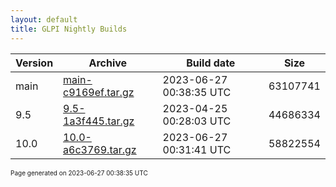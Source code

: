 ```yaml
---
layout: default
title: GLPI Nightly Builds
---
```


Version|Archive|Build date|Size
---|---|---|---
main|[main-c9169ef.tar.gz](main-c9169ef.tar.gz)|2023-06-27 00:38:35 UTC|63107741
9.5|[9.5-1a3f445.tar.gz](9.5-1a3f445.tar.gz)|2023-04-25 00:28:03 UTC|44686334
10.0|[10.0-a6c3769.tar.gz](10.0-a6c3769.tar.gz)|2023-06-27 00:31:41 UTC|58822554

<font size="1">Page generated on 2023-06-27 00:38:35 UTC</font>

